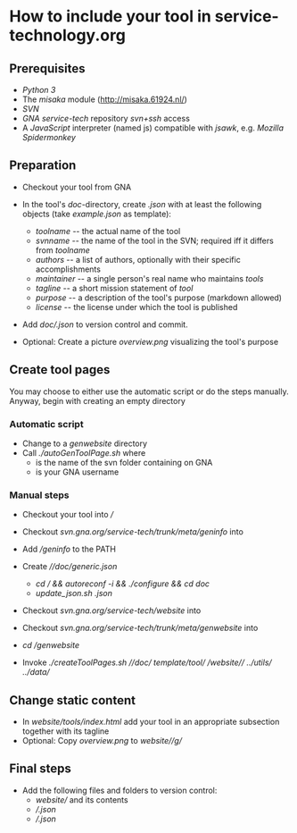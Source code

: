 # How to include your tool <tool> in service-technology.org

## Prerequisites

* *Python 3*
* The *misaka* module (http://misaka.61924.nl/)
* *SVN*
* *GNA service-tech* repository *svn+ssh* access
* A *JavaScript* interpreter (named js) compatible with *jsawk*, e.g. *Mozilla Spidermonkey*

## Preparation

* Checkout your tool *<tool>* from GNA

* In the tool's *doc*-directory, create *<tool>.json* with at least the following objects (take *example.json* as template):
  * *toolname* -- the actual name of the tool
  * *svnname* -- the name of the tool in the SVN; required iff it differs from *toolname*
  * *authors* -- a list of authors, optionally with their specific accomplishments
  * *maintainer* -- a single person's real name who maintains *tools*
  * *tagline* -- a short mission statement of *tool*
  * *purpose* -- a description of the tool's purpose (markdown allowed)
  * *license* -- the license under which the tool is published

* Add *doc/<tool>.json* to version control and commit. 

* Optional: Create a picture *overview.png* visualizing the tool's purpose

## Create tool pages

You may choose to either use the automatic script or do the steps manually. Anyway, begin with creating an empty directory *<workspace>* 

### Automatic script

* Change to a *genwebsite* directory
* Call *./autoGenToolPage.sh <tool> <svnname> <username> <workspace>* where 
  * *<svnname>* is the name of the svn folder containing *<tool>* on GNA
  * *<username>* is your GNA username

### Manual steps

* Checkout your tool into *<workspace>/<tool>*
* Checkout *svn.gna.org/service-tech/trunk/meta/geninfo* into *<workspace>*
* Add *<workspace>/geninfo* to the PATH
* Create *<workspace>/<tool>/doc/generic.json* 
  * *cd <workspace>/<tool> && autoreconf -i && ./configure && cd doc*
  * *update_json.sh <tool>.json*

* Checkout *svn.gna.org/service-tech/website* into *<workspace>*
* Checkout *svn.gna.org/service-tech/trunk/meta/genwebsite* into *<workspace>*

* *cd <workspace>/genwebsite*
* Invoke *./createToolPages.sh <tool> <workspace>/<tool>/doc/ template/tool/ <workspace>/website/<tool>/ ../utils/ ../data/* 


## Change static content

* In *website/tools/index.html* add your tool in an appropriate subsection together with its tagline
* Optional: Copy *overview.png* to *website/<tool>/g/*

## Final steps

* Add the following files and folders to version control: 
  * *website/<tool>* and its contents
  * *<tool>/<tool>.json*
  * *<tool>/<generic>.json* 


